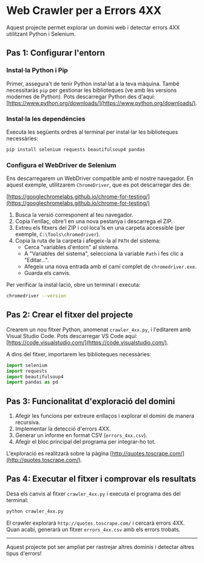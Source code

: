 # Web Crawler per a Errors 4XX

Aquest projecte permet explorar un domini web i detectar errors 4XX utilitzant Python i Selenium.

## Pas 1: Configurar l'entorn

### Instal·la Python i Pip
Primer, assegura't de tenir Python instal·lat a la teva màquina. També necessitaràs `pip` per gestionar les biblioteques (ve amb les versions modernes de Python). Pots descarregar Python des d'aquí: [https://www.python.org/downloads/](https://www.python.org/downloads/).

### Instal·la les dependències
Executa les següents ordres al terminal per instal·lar les biblioteques necessàries:
```sh
pip install selenium requests beautifulsoup4 pandas
```

### Configura el WebDriver de Selenium

Ens descarregarem un WebDriver compatible amb el nostre navegador. En aquest exemple, utilitzarem `ChromeDriver`, que es pot descarregar des de:

[https://googlechromelabs.github.io/chrome-for-testing/](https://googlechromelabs.github.io/chrome-for-testing/)

1. Busca la versió corresponent al teu navegador.
2. Copia l'enllaç, obre'l en una nova pestanya i descarrega el ZIP.
3. Extreu els fitxers del ZIP i col·loca'ls en una carpeta accessible (per exemple, `C:\Tools\chromedriver`).
4. Copia la ruta de la carpeta i afegeix-la al `PATH` del sistema:
   - Cerca "variables d'entorn" al sistema.
   - A "Variables del sistema", selecciona la variable `Path` i fes clic a "Editar...".
   - Afegeix una nova entrada amb el camí complet de `chromedriver.exe`.
   - Guarda els canvis.

Per verificar la instal·lació, obre un terminal i executa:
```sh
chromedriver --version
```

## Pas 2: Crear el fitxer del projecte

Crearem un nou fitxer Python, anomenat `crawler_4xx.py`, i l'editarem amb Visual Studio Code. Pots descarregar VS Code aquí: [https://code.visualstudio.com/](https://code.visualstudio.com/).

A dins del fitxer, importarem les biblioteques necessàries:
```python
import selenium
import requests
import beautifulsoup4
import pandas as pd
```

## Pas 3: Funcionalitat d'exploració del domini

1. Afegir les funcions per extreure enllaços i explorar el domini de manera recursiva.
2. Implementar la detecció d'errors 4XX.
3. Generar un informe en format CSV (`errors_4xx.csv`).
4. Afegir el bloc principal del programa per integrar-ho tot.

L'exploració es realitzarà sobre la pàgina [http://quotes.toscrape.com/](http://quotes.toscrape.com/).

## Pas 4: Executar el fitxer i comprovar els resultats

Desa els canvis al fitxer `crawler_4xx.py` i executa el programa des del terminal:
```sh
python crawler_4xx.py
```

El crawler explorarà `http://quotes.toscrape.com/` i cercarà errors 4XX. Quan acabi, generarà un fitxer `errors_4xx.csv` amb els errors trobats.

---

Aquest projecte pot ser ampliat per rastrejar altres dominis i detectar altres tipus d'errors!

